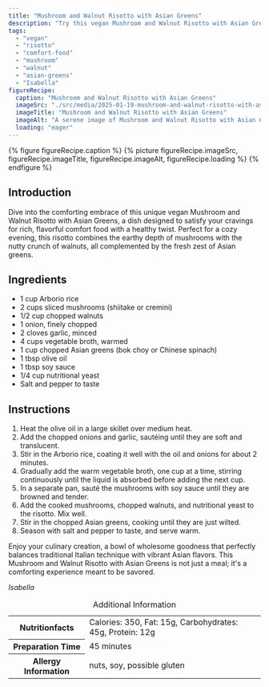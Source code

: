 ```yaml
---
title: "Mushroom and Walnut Risotto with Asian Greens"
description: "Try this vegan Mushroom and Walnut Risotto with Asian Greens, a perfect blend of Italian and Asian flavors for a comforting and healthy meal."
tags:
  - "vegan"
  - "risotto"
  - "comfort-food"
  - "mushroom"
  - "walnut"
  - "asian-greens"
  - "Isabella"
figureRecipe: 
  caption: "Mushroom and Walnut Risotto with Asian Greens"
  imageSrc: "./src/media/2025-01-19-mushroom-and-walnut-risotto-with-asian-greens-3151.png"
  imageTitle: "Mushroom and Walnut Risotto with Asian Greens"
  imageAlt: "A serene image of Mushroom and Walnut Risotto with Asian Greens in a polished bowl, on a wooden table with warm lighting, bread slices, and water."
  loading: "eager"
---
```


{% figure figureRecipe.caption %}
{% picture figureRecipe.imageSrc, figureRecipe.imageTitle, figureRecipe.imageAlt, figureRecipe.loading %}
{% endfigure %}

## Introduction

Dive into the comforting embrace of this unique vegan Mushroom and Walnut Risotto with Asian Greens, a dish designed to satisfy your cravings for rich, flavorful comfort food with a healthy twist. Perfect for a cozy evening, this risotto combines the earthy depth of mushrooms with the nutty crunch of walnuts, all complemented by the fresh zest of Asian greens.

## Ingredients

- 1 cup Arborio rice
- 2 cups sliced mushrooms (shiitake or cremini)
- 1/2 cup chopped walnuts
- 1 onion, finely chopped
- 2 cloves garlic, minced
- 4 cups vegetable broth, warmed
- 1 cup chopped Asian greens (bok choy or Chinese spinach)
- 1 tbsp olive oil
- 1 tbsp soy sauce
- 1/4 cup nutritional yeast
- Salt and pepper to taste

## Instructions

1. Heat the olive oil in a large skillet over medium heat.
2. Add the chopped onions and garlic, sautéing until they are soft and translucent.
3. Stir in the Arborio rice, coating it well with the oil and onions for about 2 minutes.
4. Gradually add the warm vegetable broth, one cup at a time, stirring continuously until the liquid is absorbed before adding the next cup.
5. In a separate pan, sauté the mushrooms with soy sauce until they are browned and tender.
6. Add the cooked mushrooms, chopped walnuts, and nutritional yeast to the risotto. Mix well.
7. Stir in the chopped Asian greens, cooking until they are just wilted.
8. Season with salt and pepper to taste, and serve warm.

Enjoy your culinary creation, a bowl of wholesome goodness that perfectly balances traditional Italian technique with vibrant Asian flavors. This Mushroom and Walnut Risotto with Asian Greens is not just a meal; it's a comforting experience meant to be savored.

*Isabella*

<table><caption class='sr-only'>Additional Information</caption><tr><th>Nutritionfacts</th><td>Calories: 350, Fat: 15g, Carbohydrates: 45g, Protein: 12g&nbsp;</td></tr><tr><th>Preparation Time</th><td>45 minutes&nbsp;</td></tr><tr><th>Allergy Information</th><td>nuts, soy, possible gluten&nbsp;</td></tr></table>

